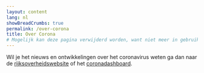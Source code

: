 ```yaml
---
layout: content
lang: nl
showBreadCrumbs: true
permalink: /over-corona
title: Over Corona
# Mogelijk kan deze pagina verwijderd worden, want niet meer in gebruik
---
```


Wil je het nieuws en ontwikkelingen over het coronavirus weten ga dan naar de [rijksoverheidswebsite](https://www.rijksoverheid.nl/onderwerpen/coronavirus-covid-19) of het [coronadashboard](https://coronadashboard.rijksoverheid.nl).
